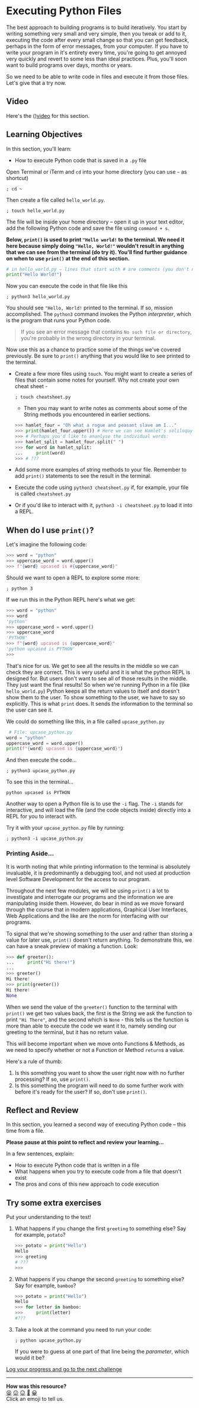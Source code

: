 # Executing Python Files

The best approach to building programs is to build iteratively. You start by writing something very small and very simple, then you tweak or add to it, executing the code after every small change so that you can get feedback, perhaps in the form of error messages, from your computer.  If you have to write your program in it's entirety every time, you're going to get annoyed very quickly and revert to some less than ideal practices. Plus, you'll soon want to build programs over days, months or years.

So we need to be able to write code in files and execute it from those files. Let's give that a try now.

## Video

Here's the (<!-- OMITTED -->)[video](https://youtu.be/XtreBh7TcyQ) for this section.

## Learning Objectives

In this section, you'll learn:
- How to execute Python code that is saved in a `.py` file

Open Terminal or iTerm and `cd` into your home directory (you can use `~` as shortcut)

```shell
; cd ~
```

Then create a file called `hello_world.py`.

```shell
; touch hello_world.py
```

The file will be inside your home directory – open it up in your text editor, add the following Python code and save the file using `command + s`.

**Below, `print()` is used to print `"Hello world!` to the terminal. We need it here because simply doing `"Hello, World!"` wouldn't result in anything that we can see from the terminal (do try it). You'll find further guidance on when to use `print()` at the end of this section.**

``` python
# in hello_world.py – lines that start with # are comments (you don't need to type them out)
print("Hello World!")
```

Now you can execute the code in that file like this

```shell
; python3 hello_world.py
```

You should see `"Hello, World!` printed to the terminal. If so, mission accomplished. The `python3` command invokes the Python _interpreter_, which is the program that runs your Python code.

> If you see an error message that contains `No such file or directory`, you're probably in the wrong directory in your terminal.

Now use this as a chance to practice some of the things we've covered previously. Be sure to `print()` anything that you would like to see printed to the terminal.

- Create a few more files using `touch`. You might want to create a series of files that contain some notes for yourself. Why not create your own cheat sheet -
    ``` shell
    ; touch cheatsheet.py
    ```
     - Then you may want to write notes as comments about some of the String methods you encountered in earlier sections.
     ``` python
     >>> hamlet_four = "Oh what a rogue and peasant slave am I..."
     >>> print(hamlet_four.upper()) # Here we can see Hamlet's soliloquy being shouted!
     >>> # Perhaps you'd like to ananlyse the individual words:
     >>> hamlet_split = hamlet_four.split(" ")
     >>> for word in hamlet_split:
     ...     print(word)
     >>> # ???
     ```

- Add some more examples of string methods to your file. Remember to add `print()` statements to see the result in the terminal.
- Execute the code using `python3 cheatsheet.py` if, for example, your file is called `cheatsheet.py`
- Or if you'd like to interact with it, `python3 -i cheatsheet.py` to load it into a REPL.

## When do I use `print()`?

Let's imagine the following code:

``` python
>>> word = "python"
>>> uppercase_word = word.upper()
>>> f"{word} upcased is #{uppercase_word}"
```

Should we want to open a REPL to explore some more: 

``` shell
; python 3
```

If we run this in the Python REPL here's what we get:

``` python
>>> word = "python"
>>> word
'python'
>>> uppercase_word = word.upper()
>>> uppercase_word
'PYTHON'
>>> f"{word} upcased is {uppercase_word}"
'python upcased is PYTHON'
>>> 
```

That's nice for us. We get to see all the results in the middle so we can check they are correct. This is very useful and it is what the python REPL is designed for. But users don't want to see all of those results in the middle. They just want the final results! So when we're running Python in a file (like `hello_world.py`) Python keeps all the return values to itself and doesn't show them to the user. To show something to the user, we have to say so explicitly. This is what `print` does. It sends the information to the terminal so the user can see it.

We could do something like this, in a file called `upcase_python.py`

``` python
 # File: upcase_python.py
word = "python"
uppercase_word = word.upper()
print(f"{word} upcased is {uppercase_word}")
```

And then execute the code...

```shell
; python3 upcase_python.py
```

To see this in the terminal...

```shell
python upcased is PYTHON
```

Another way to open a Python file is to use the `-i` flag. The `-i` stands for interactive, and will load the file (and the code objects inside) directly into a REPL for you to interact with.

Try it with your `upcase_python.py` file by running:

``` shell
; python3 -i upcase_python.py
```

### Printing Aside...

It is worth noting that while printing information to the terminal is absolutely invaluable, it is predominantly a debugging tool, and not used at production level Software Development for the access to our program. 

Throughout the next few modules, we will be using `print()` a lot to investigate and interrogate our programs and the information we are manipulating inside them. However, do bear in mind as we move forward through the course that in modern applications, Graphical User Interfaces, Web Applications and the like are the norm for interfacing with our programs.


To signal that we're showing something to the user and rather than storing a value for later use, `print()` doesn't return anything. To demonstrate this, we can have a sneak preview of making a function. Look:

``` python
>>> def greeter():
...     print("Hi there!")
... 
>>> greeter()
Hi there!
>>> print(greeter())
Hi there!
None 

```

When we send the value of the `greeter()` function to the terminal with `print()` we get two values back, the first is the String we ask the function to print `"Hi There"`, and the second which is `None` - this tells us the function is more than able to execute the code we want it to, namely sending our greeting to the terminal, but it has no return value.

This will become important when we move onto Functions & Methods, as we need to specify whether or not a Function or Method `return`s a value.

Here's a rule of thumb:
1. Is this something you want to show the user right now with no further
processing? If so, use `print()`.
2. Is this something the program will need to do some further work with before it's ready for the user? If so, don't use `print()`.

## Reflect and Review

In this section, you learned a second way of executing Python code – this time from a file.

**Please pause at this point to reflect and review your learning...**

In a few sentences, explain:
- How to execute Python code that is written in a file
- What happens when you try to execute code from a file that doesn't exist
- The pros and cons of this new approach to code execution

## Try some extra exercises

Put your understanding to the test!

1. What happens if you change the first `greeting` to something else? Say for example, `potato`?

    ```Python
    >>> potato = print("Hello")
    Hello
    >>> greeting
    # ???
    >>> 
    ```

2. What happens if you change the second `greeting` to something else? Say for example, `bamboo`?

    ``` python
    >>> potato = print("Hello")
    Hello
    >>> for letter in bamboo:
    >>>     print(letter)
    #???
    ```
3. Take a look at the command you need to run your code:

    ```shell
    ; python upcase_python.py
    ```

    If you were to guess at one part of that line being the _parameter_, which would it be?
    

[Log your progress and go to the next challenge](https://makers-event-logger.herokuapp.com/?event=09_executing_python_files.md&repository=makersacademy%2Fpython_foundations&redirect=chapter1%2F10_defining_functions.md)

<!-- BEGIN GENERATED SECTION DO NOT EDIT -->

---

**How was this resource?**  
[😫](https://airtable.com/shrUJ3t7KLMqVRFKR?prefill_Repository=makersacademy%2Fpython_foundations&prefill_File=chapter1%2F09_executing_python_files.md&prefill_Sentiment=😫) [😕](https://airtable.com/shrUJ3t7KLMqVRFKR?prefill_Repository=makersacademy%2Fpython_foundations&prefill_File=chapter1%2F09_executing_python_files.md&prefill_Sentiment=😕) [😐](https://airtable.com/shrUJ3t7KLMqVRFKR?prefill_Repository=makersacademy%2Fpython_foundations&prefill_File=chapter1%2F09_executing_python_files.md&prefill_Sentiment=😐) [🙂](https://airtable.com/shrUJ3t7KLMqVRFKR?prefill_Repository=makersacademy%2Fpython_foundations&prefill_File=chapter1%2F09_executing_python_files.md&prefill_Sentiment=🙂) [😀](https://airtable.com/shrUJ3t7KLMqVRFKR?prefill_Repository=makersacademy%2Fpython_foundations&prefill_File=chapter1%2F09_executing_python_files.md&prefill_Sentiment=😀)  
Click an emoji to tell us.

<!-- END GENERATED SECTION DO NOT EDIT -->
